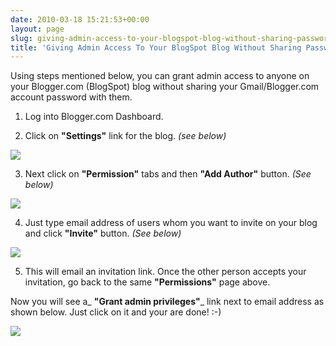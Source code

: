 ```yaml
---
date: 2010-03-18 15:21:53+00:00
layout: page
slug: giving-admin-access-to-your-blogspot-blog-without-sharing-password
title: 'Giving Admin Access To Your BlogSpot Blog Without Sharing Password! '
---
```


Using steps mentioned below, you can grant admin access to anyone on your Blogger.com (BlogSpot) blog without sharing your Gmail/Blogger.com account password with them.

1. Log into Blogger.com Dashboard.

2. Click on **"Settings"** link for the blog. _(see below)_

[![](https://rtcamp.com/wp-content/uploads/2010/03/Blogger_-Dashboard-600x339.jpg)](https://rtcamp.com/giving-admin-access-to-your-blogspot-blog-without-sharing-password/)

3. Next click on **"Permission"** tabs and then **"Add Author"** button. _(See below)_

[![](https://rtcamp.com/wp-content/uploads/2010/03/Blogger_-Permissios-Add-Authors-600x278.jpg)](https://rtcamp.com/giving-admin-access-to-your-blogspot-blog-without-sharing-password/)

4. Just type email address of users whom you want to invite on your blog and click **"Invite"** button. _(See below)_

[![](https://rtcamp.com/wp-content/uploads/2010/03/Blogger_-Email-Address-600x354.jpg)](https://rtcamp.com/giving-admin-access-to-your-blogspot-blog-without-sharing-password/)

5. This will email an invitation link. Once the other person accepts your invitation, go back to the same **"Permissions"** page above.

Now you will see a_ **"Grant admin privileges"**_ link next to email address as shown below. Just click on it and your are done! :-)

[![](https://rtcamp.com/wp-content/uploads/2010/03/Blogger_-Grant-admin-privileges-1-600x293.jpg)](https://rtcamp.com/giving-admin-access-to-your-blogspot-blog-without-sharing-password/)
